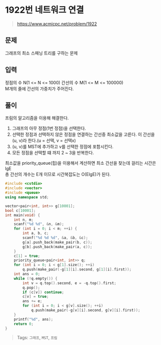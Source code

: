 # 1922번 네트워크 연결
>https://www.acmicpc.net/problem/1922

## 문제
그래프의 최소 스패닝 트리를 구하는 문제

## 입력
정점의 수 N(1 <= N <= 1000) 간선의 수 M(1 <= M <= 100000)  
M개의 줄에 간선의 가중치가 주어진다.

## 풀이
프림의 알고리즘을 이용해 해결한다.  
1. 그래프의 아무 정점(1번 정점)을 선택한다.  
2. 선택한 정점과 선택하지 않은 정점을 연결하는 간선중 최소값을 고른다. 이 간선을 (u, v)라 한다.(u = 선택, v = 선택x)  
3. (u, v)를 MST에 추가하고 v를 선택한 정점에 포함시킨다.
4. 모든 정점을 선택할 떄 까지 2 ~ 3을 반복한다.

최소값을 priority_queue(힙)을 이용해서 계산하면 최소 간선을 찾는데 걸리는 시간은 lgE  
총 간선의 개수는 E개 이므로 시간복잡도는 O(ElgE)가 된다.  

```cpp
#include <cstdio>
#include <vector>
#include <queue>
using namespace std;

vector<pair<int, int>> g[10001];
bool c[10001];
int main(void) {
    int n, m;
    scanf("%d %d", &n, &m);
    for (int i = 0; i < m; ++i) {
        int a, b, c;
        scanf("%d %d %d", &a, &b, &c);
        g[a].push_back(make_pair(b, c));
        g[b].push_back(make_pair(a, c));
    }
    c[1] = true;
    priority_queue<pair<int, int>> q;
    for (int i = 0; i < g[1].size(); ++i)
        q.push(make_pair(-g[1][i].second, g[1][i].first));
    int ans = 0;
    while (!q.empty()) {
        int v = q.top().second, e = -q.top().first;
        q.pop();
        if (c[v]) continue;
        c[v] = true;
        ans += e;
        for (int i = 0; i < g[v].size(); ++i)
            q.push(make_pair(-g[v][i].second, g[v][i].first));
    }
    printf("%d", ans);
    return 0;
}
```

>Tags: `그래프`, `MST`, `프림`